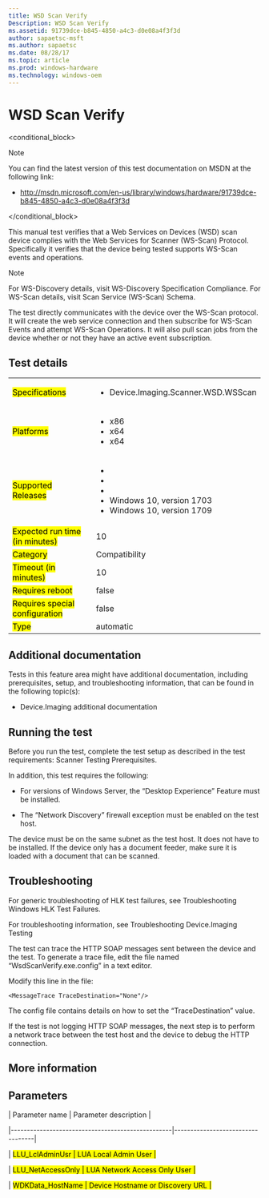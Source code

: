 ```yaml
---
title: WSD Scan Verify
Description: WSD Scan Verify
ms.assetid: 91739dce-b845-4850-a4c3-d0e08a4f3f3d
author: sapaetsc-msft
ms.author: sapaetsc
ms.date: 08/28/17
ms.topic: article
ms.prod: windows-hardware
ms.technology: windows-oem
---
```


# WSD Scan Verify

<conditional_block> <conditions> <docset value="standalone"></docset> </conditions>

>[!NOTE]
You can find the latest version of this test documentation on MSDN at the following link:

-   <xref hlink="http://msdn.microsoft.com/en-us/library/windows/hardware/91739dce-b845-4850-a4c3-d0e08a4f3f3d">http://msdn.microsoft.com/en-us/library/windows/hardware/91739dce-b845-4850-a4c3-d0e08a4f3f3d</b>


</conditional_block>

This manual test verifies that a Web Services on Devices (WSD) scan device complies with the Web Services for Scanner (WS-Scan) Protocol. Specifically it verifies that the device being tested supports WS-Scan events and operations.

>[!NOTE]
For WS-Discovery details, visit <xref hlink="http://go.microsoft.com/fwlink/?LinkId=232675">WS-Discovery Specification Compliance</b>. For WS-Scan details, visit <xref hlink="http://go.microsoft.com/fwlink/?LinkId=232676">Scan Service (WS-Scan) Schema</b>.


The test directly communicates with the device over the WS-Scan protocol. It will create the web service connection and then subscribe for WS-Scan Events and attempt WS-Scan Operations. It will also pull scan jobs from the device whether or not they have an active event subscription.

## Test details

<table>
<colgroup>
<col width="50%" />
<col width="50%" />
</colgroup>
<tbody>
<tr class="odd">
<td><mark type="bullet_intro">Specifications</b></td>
<td><ul>
<li>Device.Imaging.Scanner.WSD.WSScan</li>
</ul></td>
</tr>
<tr class="even">
<td><mark type="bullet_intro">Platforms</b></td>
<td><ul>
<li><tla rid="win_threshold_desktop"></tla> x86</li>
<li><tla rid="win_threshold_desktop"></tla> x64</li>
<li><tla rid="win_threshold_server"></tla> x64</li>
</ul></td>
</tr>
<tr class="odd">
<td><mark type="bullet_intro">Supported Releases</b></td>
<td><ul>
<li><tla rid="win_10"></tla></li>
<li><tla rid="win_10_th2"></tla></li>
<li><tla rid="win_10_rs1"></tla></li>
<li>Windows 10, version 1703</li>
<li>Windows 10, version 1709</li>
</ul></td>
</tr>
<tr class="even">
<td><mark type="bullet_intro">Expected run time (in minutes)</b></td>
<td>10</td>
</tr>
<tr class="odd">
<td><mark type="bullet_intro">Category</b></td>
<td>Compatibility</td>
</tr>
<tr class="even">
<td><mark type="bullet_intro">Timeout (in minutes)</b></td>
<td>10</td>
</tr>
<tr class="odd">
<td><mark type="bullet_intro">Requires reboot</b></td>
<td>false</td>
</tr>
<tr class="even">
<td><mark type="bullet_intro">Requires special configuration</b></td>
<td>false</td>
</tr>
<tr class="odd">
<td><mark type="bullet_intro">Type</b></td>
<td>automatic</td>
</tr>
</tbody>
</table>

## Additional documentation

Tests in this feature area might have additional documentation, including prerequisites, setup, and troubleshooting information, that can be found in the following topic(s):

-   <xref rid="p_hlk_test.device_imaging_additional_documentation">Device.Imaging additional documentation</b>

## Running the test

Before you run the test, complete the test setup as described in the test requirements: <xref rid="p_hlk_test.scanner_testing_prerequisites">Scanner Testing Prerequisites</b>.

In addition, this test requires the following:

-   For versions of Windows Server, the “Desktop Experience” Feature must be installed.

-   The “Network Discovery” firewall exception must be enabled on the test host.

<note type="warning">
The device must be on the same subnet as the test host. It does not have to be installed. If the device only has a document feeder, make sure it is loaded with a document that can be scanned.


## Troubleshooting

For generic troubleshooting of HLK test failures, see <xref rid="p_hlk.troubleshooting_windows_hlk_test_failures">Troubleshooting Windows HLK Test Failures</b>.

For troubleshooting information, see <xref rid="p_hlk_test.troubleshooting_deviceimaging_testing">Troubleshooting Device.Imaging Testing</b>

The test can trace the HTTP SOAP messages sent between the device and the test. To generate a trace file, edit the file named “WsdScanVerify.exe.config” in a text editor.

Modify this line in the file:

<example>
`<MessageTrace TraceDestination="None"/>`

</example>
The config file contains details on how to set the “TraceDestination” value.

If the test is not logging HTTP SOAP messages, the next step is to perform a network trace between the test host and the device to debug the HTTP connection.

## More information

## Parameters

| Parameter name                                   | Parameter description            |
|--------------------------------------------------|----------------------------------|
| <mark type="bullet_intro">LLU\_LclAdminUsr</b>   | LUA Local Admin User             |
| <mark type="bullet_intro">LLU\_NetAccessOnly</b> | LUA Network Access Only User     |
| <mark type="bullet_intro">WDKData\_HostName</b>  | Device Hostname or Discovery URL |





